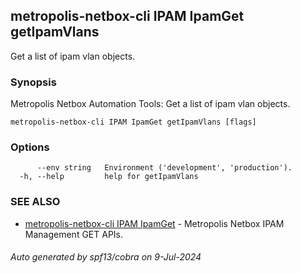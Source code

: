 ## metropolis-netbox-cli IPAM IpamGet getIpamVlans

Get a list of ipam vlan objects.

### Synopsis


Metropolis Netbox Automation Tools:
  Get a list of ipam vlan objects.

```
metropolis-netbox-cli IPAM IpamGet getIpamVlans [flags]
```

### Options

```
      --env string   Environment ('development', 'production').
  -h, --help         help for getIpamVlans
```

### SEE ALSO

* [metropolis-netbox-cli IPAM IpamGet]()	 - Metropolis Netbox IPAM Management GET APIs.

###### Auto generated by spf13/cobra on 9-Jul-2024
